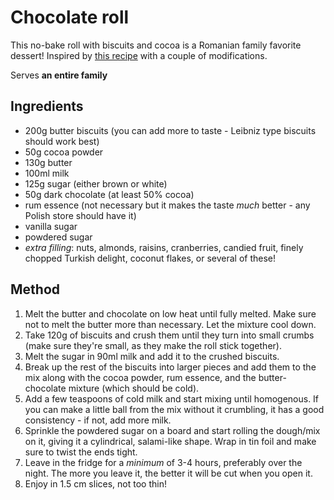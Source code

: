 # Chocolate roll

This no-bake roll with biscuits and cocoa is a Romanian family favorite dessert!
Inspired by [this recipe](https://www.lauraadamache.ro/2013/12/salam-de-biscuiti.html) with a couple of modifications.

Serves **an entire family**

## Ingredients

* 200g butter biscuits (you can add more to taste - Leibniz type biscuits should work best)
* 50g cocoa powder
* 130g butter
* 100ml milk
* 125g sugar (either brown or white)
* 50g dark chocolate (at least 50% cocoa)
* rum essence (not necessary but it makes the taste *much* better - any Polish store should have it)
* vanilla sugar
* powdered sugar
* *extra filling*: nuts, almonds, raisins, cranberries, candied fruit, finely chopped Turkish delight, coconut flakes, or several of these!

## Method

1. Melt the butter and chocolate on low heat until fully melted. Make sure not to melt the butter more than necessary. Let the mixture cool down.
2. Take 120g of biscuits and crush them until they turn into small crumbs (make sure they're small, as they make the roll stick together). 
3. Melt the sugar in 90ml milk and add it to the crushed biscuits.
4. Break up the rest of the biscuits into larger pieces and add them to the mix along with the cocoa powder, rum essence, and the butter-chocolate mixture (which should be cold).
5. Add a few teaspoons of cold milk and start mixing until homogenous. If you can make a little ball from the mix without it crumbling, it has a good consistency - if not, add more milk.
6. Sprinkle the powdered sugar on a board and start rolling the dough/mix on it, giving it a cylindrical, salami-like shape. Wrap in tin foil and make sure to twist the ends tight.
7. Leave in the fridge for a *minimum* of 3-4 hours, preferably over the night. The more you leave it, the better it will be cut when you open it.
8. Enjoy in 1.5 cm slices, not too thin!
